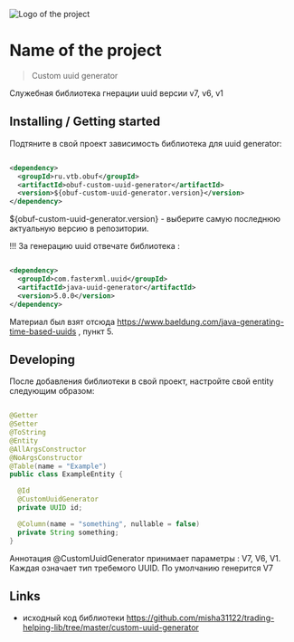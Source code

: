 ![Logo of the project](https://raw.githubusercontent.com/jehna/readme-best-practices/master/sample-logo.png)

# Name of the project

> Custom uuid generator

Служебная библиотека гнерации uuid версии v7, v6, v1

## Installing / Getting started

Подтяните в свой проект зависимость библиотека для uuid generator:

```xml

<dependency>
  <groupId>ru.vtb.obuf</groupId>
  <artifactId>obuf-custom-uuid-generator</artifactId>
  <version>${obuf-custom-uuid-generator.version}</version>
</dependency>
```

${obuf-custom-uuid-generator.version} - выберите самую последнюю актуальную версию в репозитории.

!!! За генерацию uuid отвечате библиотека :

```xml

<dependency>
  <groupId>com.fasterxml.uuid</groupId>
  <artifactId>java-uuid-generator</artifactId>
  <version>5.0.0</version>
</dependency>
```

Материал был взят отсюда https://www.baeldung.com/java-generating-time-based-uuids , пункт 5.

## Developing

После добавления библиотеки в свой проект, настройте свой entity следующим образом:

```java

@Getter
@Setter
@ToString
@Entity
@AllArgsConstructor
@NoArgsConstructor
@Table(name = "Example")
public class ExampleEntity {

  @Id
  @CustomUuidGenerator
  private UUID id;

  @Column(name = "something", nullable = false)
  private String something;
}
```

Аннотация @CustomUuidGenerator принимает параметры : V7, V6, V1. Каждая означает тип требемого UUID.
По умолчанию генерится V7

## Links

- исходный код библиотеки
  https://github.com/misha31122/trading-helping-lib/tree/master/custom-uuid-generator